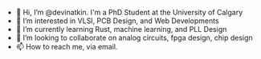 - 👋 Hi, I’m @devinatkin. I'm a PhD Student at the University of Calgary
- 👀 I’m interested in VLSI, PCB Design, and Web Developments
- 🌱 I’m currently learning Rust, machine learning, and PLL Design
- 💞️ I’m looking to collaborate on analog circuits, fpga design, chip design
- 📫 How to reach me, via email. 

<!---
devinatkin/devinatkin is a ✨ special ✨ repository because its `README.md` (this file) appears on your GitHub profile.
You can click the Preview link to take a look at your changes.
--->
